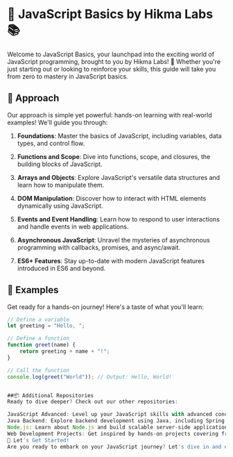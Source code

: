 # 🚀 JavaScript Basics by Hikma Labs 📚

Welcome to JavaScript Basics, your launchpad into the exciting world of JavaScript programming, brought to you by Hikma Labs! 🌟 Whether you're just starting out or looking to reinforce your skills, this guide will take you from zero to mastery in JavaScript basics.

## 🎯 Approach

Our approach is simple yet powerful: hands-on learning with real-world examples! We'll guide you through:

1. **Foundations**: Master the basics of JavaScript, including variables, data types, and control flow.

2. **Functions and Scope**: Dive into functions, scope, and closures, the building blocks of JavaScript.

3. **Arrays and Objects**: Explore JavaScript's versatile data structures and learn how to manipulate them.

4. **DOM Manipulation**: Discover how to interact with HTML elements dynamically using JavaScript.

5. **Events and Event Handling**: Learn how to respond to user interactions and handle events in web applications.

6. **Asynchronous JavaScript**: Unravel the mysteries of asynchronous programming with callbacks, promises, and async/await.

7. **ES6+ Features**: Stay up-to-date with modern JavaScript features introduced in ES6 and beyond.

## 🌈 Examples

Get ready for a hands-on journey! Here's a taste of what you'll learn:

```javascript
// Define a variable
let greeting = "Hello, ";

// Define a function
function greet(name) {
    return greeting + name + "!";
}

// Call the function
console.log(greet("World")); // Output: Hello, World!


##📦 Additional Repositories
Ready to dive deeper? Check out our other repositories:

JavaScript Advanced: Level up your JavaScript skills with advanced concepts and techniques.
Java Backend: Explore backend development using Java, including Spring Boot, RESTful APIs, and more.
Node.js: Learn about Node.js and build scalable server-side applications with Express.js and MongoDB.
Web Development Projects: Get inspired by hands-on projects covering frontend, backend, and full-stack development.
🚀 Let's Get Started!
Are you ready to embark on your JavaScript journey? Let's dive in and explore the amazing possibilities of JavaScript together! 💻
